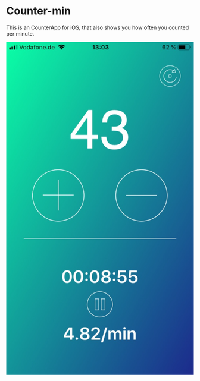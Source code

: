 # Counter-min

This is an CounterApp for iOS, that also shows you how often you counted per minute.

![alt text](https://github.com/jgeig001/Counter-min/blob/master/UNADJUSTEDNONRAW_thumb_40.jpg)
